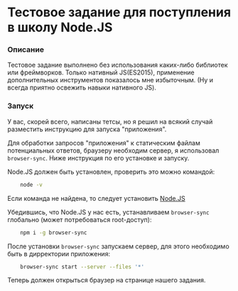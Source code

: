 # Тестовое задание для поступления в школу Node.JS

### Описание

Тестовое задание выполнено без использования каких-либо библиотек или фреймворков.
Только нативный JS(ES2015), применение дополнительных инструментов показалось мне избыточным.
(Ну и всегда приятно освежить навыки нативного JS).

### Запуск

У вас, скорей всего, написаны тетсы, но я решил на всякий случай
разместить инструкцию для запуска "приложения".  

Для обработки запросов "приложения" к статическим файлам потенциальных ответов, браузеру необходим сервер, 
я использовал `browser-sync`. Ниже инструкция по его установке и запуску.

Node.JS должен быть установлен, проверить это можно командой:
```sh
    node -v
```
Если команда не найдена, то следует установить [Node.JS](https://nodejs.org/en/download/)

Убедившись, что Node.JS у нас есть, устанавливаем `browser-sync` глобально 
(может потребоваться root-доступ):
```sh
    npm i -g browser-sync
```
После установки `browser-sync` запускаем сервер, для этого необходимо быть в дирректории приложения:
```sh
    browser-sync start --server --files '*'
```
Теперь должен открыться браузер на странице нашего задания.